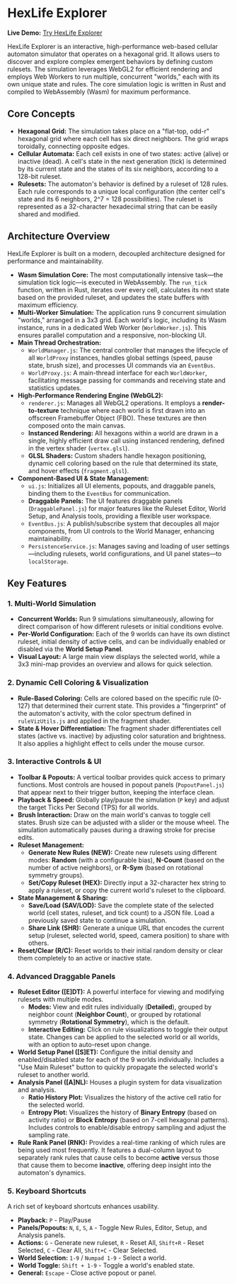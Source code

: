 # HexLife Explorer

**Live Demo:** [Try HexLife Explorer](https://sidem.github.io/HexLife/)

HexLife Explorer is an interactive, high-performance web-based cellular automaton simulator that operates on a hexagonal grid. It allows users to discover and explore complex emergent behaviors by defining custom rulesets. The simulation leverages WebGL2 for efficient rendering and employs Web Workers to run multiple, concurrent "worlds," each with its own unique state and rules. The core simulation logic is written in Rust and compiled to WebAssembly (Wasm) for maximum performance.

## Core Concepts

* **Hexagonal Grid:** The simulation takes place on a "flat-top, odd-r" hexagonal grid where each cell has six direct neighbors. The grid wraps toroidally, connecting opposite edges.
* **Cellular Automata:** Each cell exists in one of two states: active (alive) or inactive (dead). A cell's state in the next generation (tick) is determined by its current state and the states of its six neighbors, according to a 128-bit ruleset.
* **Rulesets:** The automaton's behavior is defined by a ruleset of 128 rules. Each rule corresponds to a unique local configuration (the center cell's state and its 6 neighbors, 2^7 = 128 possibilities). The ruleset is represented as a 32-character hexadecimal string that can be easily shared and modified.

## Architecture Overview

HexLife Explorer is built on a modern, decoupled architecture designed for performance and maintainability.

* **Wasm Simulation Core:** The most computationally intensive task—the simulation tick logic—is executed in WebAssembly. The `run_tick` function, written in Rust, iterates over every cell, calculates its next state based on the provided ruleset, and updates the state buffers with maximum efficiency.
* **Multi-Worker Simulation:** The application runs 9 concurrent simulation "worlds," arranged in a 3x3 grid. Each world's logic, including its Wasm instance, runs in a dedicated Web Worker (`WorldWorker.js`). This ensures parallel computation and a responsive, non-blocking UI.
* **Main Thread Orchestration:**
    * `WorldManager.js`: The central controller that manages the lifecycle of all `WorldProxy` instances, handles global settings (speed, pause state, brush size), and processes UI commands via an `EventBus`.
    * `WorldProxy.js`: A main-thread interface for each `WorldWorker`, facilitating message passing for commands and receiving state and statistics updates.
* **High-Performance Rendering Engine (WebGL2):**
    * `renderer.js`: Manages all WebGL2 operations. It employs a **render-to-texture** technique where each world is first drawn into an offscreen Framebuffer Object (FBO). These textures are then composed onto the main canvas.
    * **Instanced Rendering:** All hexagons within a world are drawn in a single, highly efficient draw call using instanced rendering, defined in the vertex shader (`vertex.glsl`).
    * **GLSL Shaders:** Custom shaders handle hexagon positioning, dynamic cell coloring based on the rule that determined its state, and hover effects (`fragment.glsl`).
* **Component-Based UI & State Management:**
    * `ui.js`: Initializes all UI elements, popouts, and draggable panels, binding them to the `EventBus` for communication.
    * **Draggable Panels:** The UI features draggable panels (`DraggablePanel.js`) for major features like the Ruleset Editor, World Setup, and Analysis tools, providing a flexible user workspace.
    * `EventBus.js`: A publish/subscribe system that decouples all major components, from UI controls to the World Manager, enhancing maintainability.
    * `PersistenceService.js`: Manages saving and loading of user settings—including rulesets, world configurations, and UI panel states—to `localStorage`.

## Key Features

### 1. Multi-World Simulation

* **Concurrent Worlds:** Run 9 simulations simultaneously, allowing for direct comparison of how different rulesets or initial conditions evolve.
* **Per-World Configuration:** Each of the 9 worlds can have its own distinct ruleset, initial density of active cells, and can be individually enabled or disabled via the **World Setup Panel**.
* **Visual Layout:** A large main view displays the selected world, while a 3x3 mini-map provides an overview and allows for quick selection.

### 2. Dynamic Cell Coloring & Visualization

* **Rule-Based Coloring:** Cells are colored based on the specific rule (0-127) that determined their current state. This provides a "fingerprint" of the automaton's activity, with the color spectrum defined in `ruleVizUtils.js` and applied in the fragment shader.
* **State & Hover Differentiation:** The fragment shader differentiates cell states (active vs. inactive) by adjusting color saturation and brightness. It also applies a highlight effect to cells under the mouse cursor.

### 3. Interactive Controls & UI

* **Toolbar & Popouts:** A vertical toolbar provides quick access to primary functions. Most controls are housed in popout panels (`PopoutPanel.js`) that appear next to their trigger button, keeping the interface clean.
* **Playback & Speed:** Globally play/pause the simulation (`P` key) and adjust the target Ticks Per Second (TPS) for all worlds.
* **Brush Interaction:** Draw on the main world's canvas to toggle cell states. Brush size can be adjusted with a slider or the mouse wheel. The simulation automatically pauses during a drawing stroke for precise edits.
* **Ruleset Management:**
    * **Generate New Rules (NEW):** Create new rulesets using different modes: **Random** (with a configurable bias), **N-Count** (based on the number of active neighbors), or **R-Sym** (based on rotational symmetry groups).
    * **Set/Copy Ruleset (HEX):** Directly input a 32-character hex string to apply a ruleset, or copy the current world's ruleset to the clipboard.
* **State Management & Sharing:**
    * **Save/Load (SAV/LOD):** Save the complete state of the selected world (cell states, ruleset, and tick count) to a JSON file. Load a previously saved state to continue a simulation.
    * **Share Link (SHR):** Generate a unique URL that encodes the current setup (ruleset, selected world, speed, camera position) to share with others.
* **Reset/Clear (R/C):** Reset worlds to their initial random density or clear them completely to an active or inactive state.

### 4. Advanced Draggable Panels

* **Ruleset Editor ([E]DT):** A powerful interface for viewing and modifying rulesets with multiple modes.
    * **Modes:** View and edit rules individually (**Detailed**), grouped by neighbor count (**Neighbor Count**), or grouped by rotational symmetry (**Rotational Symmetry**), which is the default.
    * **Interactive Editing:** Click on rule visualizations to toggle their output state. Changes can be applied to the selected world or all worlds, with an option to auto-reset upon change.
* **World Setup Panel ([S]ET):** Configure the initial density and enabled/disabled state for each of the 9 worlds individually. Includes a "Use Main Ruleset" button to quickly propagate the selected world's ruleset to another world.
* **Analysis Panel ([A]NL):** Houses a plugin system for data visualization and analysis.
    * **Ratio History Plot:** Visualizes the history of the active cell ratio for the selected world.
    * **Entropy Plot:** Visualizes the history of **Binary Entropy** (based on activity ratio) or **Block Entropy** (based on 7-cell hexagonal patterns). Includes controls to enable/disable entropy sampling and adjust the sampling rate.
* **Rule Rank Panel (RNK):** Provides a real-time ranking of which rules are being used most frequently. It features a dual-column layout to separately rank rules that cause cells to become **active** versus those that cause them to become **inactive**, offering deep insight into the automaton's dynamics.

### 5. Keyboard Shortcuts

A rich set of keyboard shortcuts enhances usability.

* **Playback:** `P` - Play/Pause
* **Panels/Popouts:** `N`, `E`, `S`, `A` - Toggle New Rules, Editor, Setup, and Analysis panels.
* **Actions:** `G` - Generate new ruleset, `R` - Reset All, `Shift+R` - Reset Selected, `C` - Clear All, `Shift+C` - Clear Selected.
* **World Selection:** `1-9` / `Numpad 1-9` - Select a world.
* **World Toggle:** `Shift + 1-9` - Toggle a world's enabled state.
* **General:** `Escape` - Close active popout or panel.
